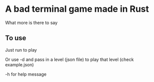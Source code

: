 # A bad terminal game made in Rust

What more is there to say


## To use
Just run to play 

Or use -d and pass in a level (json file) to play that level (check example.json)

-h for help message
